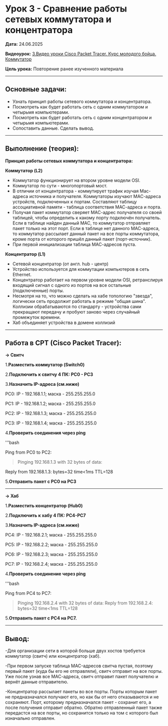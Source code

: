 # Урок 3 - Сравнение работы сетевых коммутатора и концентратора

**Дата:** 24.06.2025

**Видеоурок:** [3.Видео уроки Cisco Packet Tracer. Курс молодого бойца. Коммутатор](https://vkvideo.ru/playlist/-32477510_12/video-32477510_456239183)

**Цель урока:** Повторение ранее изученного материала

---

## Основные задачи:
- Узнать принцип работы сетевого коммутатора и концентратора.
- Посмотреть как будет работать сеть с одним коммутатором и четырьмя компьютерами.
- Посмотреть как будет работать сеть с одним концентратором и четырьмя компьютерами.
- Сопоставить данные. Сделать вывод.

---

## Выполнение (теория):

**Принцип работы сетевых коммутатора и концентратора:**

**Коммутатор (L2)**
- Коммутатор функционирует на втором уровне модели OSI. 
- Коммутатор по сути - многопортовый мост.
- В отличии от концентратора - коммутирует трафик изучая Mac-адреса источника и получателя. 
Коммутаторы изучают МАС-адреса устройств, подключенных к портам. Составляют таблицу ассоциативной памяти - таблица соответствия МАС-адреса и порта.
- Получая пакет коммутатор сверяет МАС-адрес получателя со своей таблицей, чтобы определить к какому порту подключён получатель. Если в таблице найден данный МАС, то коммутатор отправляет пакет только на этот порт. Если в таблице нет данного МАС-адреса, то коммутатор рассылает данный пакет на все порты коммутатора, кроме порта от которого пришёл данный пакет (порт-источник). 
- При первой инициализации таблица МАС-адресов пуста.

**Концентратор (L1)**
- Сетевой концентратор (от англ. hub - центр)
- Устройство используется для коммутации компьютеров в сеть Ethernet.
- Концентратор работает на первом уровне модели OSI, ретранслируя входящий сигнал с одного из портов на все остальные (подключенные) порты. 
- Несмотря на то, что можно сделать на хабе топологию "звезда", логически сеть продолжит работать в режиме "общая шина".
Коллизии обрабатываются по стандарту - устройства сами прекращают передачу и пробуют заново через случайный промежуток времени. 
- Хаб объединяет устройства в домене коллизий

---

## Работа в CPT (Cisco Packet Tracer):

**-> Свитч**

1.**Разместить коммутатор (Switch0)**

2.**Подключить к свитчу 4 ПК: PC0 - PC3**

3.**Назначить IP-адреса (см.ниже)**

PC0: IP - 192.168.1.1; маска - 255.255.255.0

PC1: IP - 192.168.1.2; маска - 255.255.255.0

PC2: IP - 192.168.1.3; маска - 255.255.255.0

PC3: IP - 192.168.1.4; маска - 255.255.255.0

4.**Проверить соединения через ping**

'''bash

Ping from PC0 to PC2:

> Pinging 192.168.1.3 with 32 bytes of data:

Reply from 192.168.1.3: bytes=32 time<1ms TTL=128

5.**Отправить пакет с PC0 на PC3**

---

**-> Хаб**

1.**Разместить концентратор (Hub0)**

2.**Подключить к хабу 4 ПК: PC4-PC7**

3.**Назначить IP-адреса (см.ниже)**

PC4: IP - 192.168.2.1; маска - 255.255.255.0

PC5: IP - 192.168.2.2; маска - 255.255.255.0

PC6: IP - 192.168.2.3; маска - 255.255.255.0

PC7: IP - 192.168.2.4; маска - 255.255.255.0


4.**Проверить соединение через ping**

'''bash

Ping from PC4 to PC7:

> Pinging 192.168.2.4 with 32 bytes of data:
> Reply from 192.168.2.4: bytes=32 time<1ms TTL=128

5.**Отправить пакет с PC4 на PC7.**

---

## Вывод:
-Для организации сети в которой больше двух хостов требуется коммутатор (свитч) или концентратор (хаб).

-При первом запуске таблица MAC-адресов свитча пустая, поэтому первый пакет (куда бы его не отправляли), свитч отправит на все порты. Уже после узнав все МАС-адреса, свитч отправит пакет получателю и вернёт данные отправителю.

-Концентратор рассылает пакеты во все порты. Порты которым пакет не предназначался получают его, но как бы от него отказываются и не сохраняют. Порт, которому предназначался пакет - сохранит его, а после получения отправит обратно. Обратно отправленный пакет также передастся на все порты, но сохранится только на том с которого был изначально отправлен.